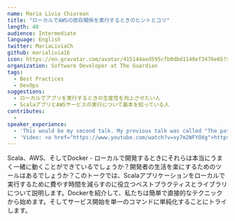 ```yaml
---
name: Maria Livia Chiorean
title: "ローカルでAWSの依存関係を実行するときのヒントとコツ"
length: 40
audience: Intermediate
language: English
twitter: MariaLiviaCh
github: marialivia16
icon: https://en.gravatar.com/avatar/415144aed595cfb0dbd1148ef3476e65?s=400
organization: Software Developer at The Guardian
tags:
  - Best Practices
  - DevOps
suggestions:
  - ローカルでアプリを実行するときの生産性を向上させたい人
  - ScalaアプリとAWSサービスの実行について基本を知っている人
contributes:
  - 
speaker_experience:
  - 'This would be my second talk. My previous talk was called "The path to generic endpoints using Shapeless" and I presented it at several conferences in 2017 - Scala Swarm, ScalaIO and Scala eXchange. '
  - 'Video: <a href="https://www.youtube.com/watch?v=xy7m2WFYOXg">https://www.youtube.com/watch?v=xy7m2WFYOXg</a> and slides: <a href="https://slides.com/marialivia/the-path-to-generic-endpoints-using-shapeless-scala-x">https://slides.com/marialivia/the-path-to-generic-endpoints-using-shapeless-scala-x</a>'
---
```

Scala、AWS、そしてDocker - ローカルで開発するときにそれらは本当にうまく一緒に動くことができているでしょうか？開発者の生活を楽にするためのツールはあるでしょうか？このトークでは、Scalaアプリケーションをローカルで実行するために費やす時間を減らすのに役立つベストプラクティスとライブラリについて説明します。Dockerを紹介して、私たちは簡単で直接的なテクニックから始めます。そしてサービス開始を単一のコマンドに単純化することにトライします。